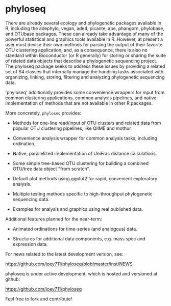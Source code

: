# phyloseq

There are already several ecology and phylogenetic packages available in R, including the adephylo, vegan, ade4, picante, ape, phangorn, phylobase, and OTUbase packages. These can already take advantage of many of the powerful statistical and graphics tools available in R. However, at present a user must devise their own methods for parsing the output of their favorite OTU clustering application, and, as a consequence, there is also no standard within Bioconductor (or R generally) for storing or sharing the suite of related data objects that describe a phylogenetic sequencing project. The phyloseq package seeks to address these issues by providing a related set of S4 classes that internally manage the handling tasks associated with organizing, linking, storing, filtering and analyzing phylogenetic sequencing data. 

'phyloseq' additionally provides some convenience wrappers for input from common clustering applications, common analysis pipelines, and native implementation of methods that are not available in other R packages.

More concretely, `phyloseq` provides:

 * Methods for one-line read/input of OTU clusters and related data from popular OTU clustering pipelines, like QIIME and mothur.

 * Convenience analysis wrapper for common analysis tasks, including ordination.

 * Native, parallelized implementation of UniFrac distance calculations.

 * Some simple tree-based OTU clustering for building a combined OTU/tree data object "from scratch".

 * Default plot methods using ggplot2 for rapid, convenient exploratory analysis.

 * Multiple testing methods specific to high-throughput phylogenetic sequencing data.

 * Examples for analysis and graphics using real published data.

Additional features planned for the near-term:

 * Animated ordinations for time-series (and analogous) data.

 * Structures for additional data components, e.g. mass spec and expression data.

For news related to the latest development version, see:

https://github.com/joey711/phyloseq/blob/master/inst/NEWS

phyloseq is under active development, which is hosted and versioned at github:

https://github.com/joey711/phyloseq

Feel free to fork and contribute!